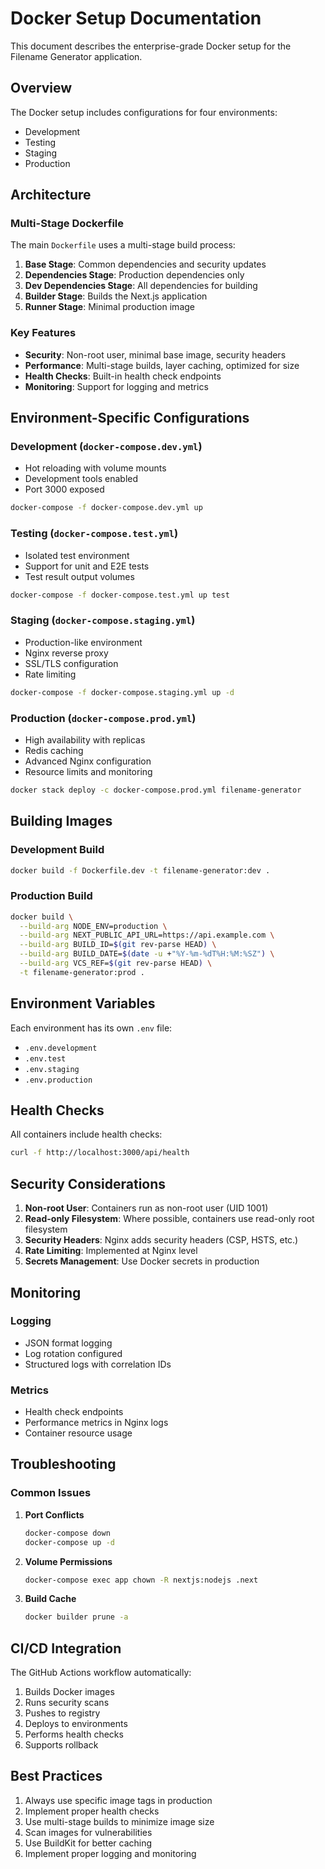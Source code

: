 # Docker Setup Documentation

This document describes the enterprise-grade Docker setup for the Filename Generator application.

## Overview

The Docker setup includes configurations for four environments:
- Development
- Testing
- Staging
- Production

## Architecture

### Multi-Stage Dockerfile

The main `Dockerfile` uses a multi-stage build process:

1. **Base Stage**: Common dependencies and security updates
2. **Dependencies Stage**: Production dependencies only
3. **Dev Dependencies Stage**: All dependencies for building
4. **Builder Stage**: Builds the Next.js application
5. **Runner Stage**: Minimal production image

### Key Features

- **Security**: Non-root user, minimal base image, security headers
- **Performance**: Multi-stage builds, layer caching, optimized for size
- **Health Checks**: Built-in health check endpoints
- **Monitoring**: Support for logging and metrics

## Environment-Specific Configurations

### Development (`docker-compose.dev.yml`)

- Hot reloading with volume mounts
- Development tools enabled
- Port 3000 exposed

```bash
docker-compose -f docker-compose.dev.yml up
```

### Testing (`docker-compose.test.yml`)

- Isolated test environment
- Support for unit and E2E tests
- Test result output volumes

```bash
docker-compose -f docker-compose.test.yml up test
```

### Staging (`docker-compose.staging.yml`)

- Production-like environment
- Nginx reverse proxy
- SSL/TLS configuration
- Rate limiting

```bash
docker-compose -f docker-compose.staging.yml up -d
```

### Production (`docker-compose.prod.yml`)

- High availability with replicas
- Redis caching
- Advanced Nginx configuration
- Resource limits and monitoring

```bash
docker stack deploy -c docker-compose.prod.yml filename-generator
```

## Building Images

### Development Build

```bash
docker build -f Dockerfile.dev -t filename-generator:dev .
```

### Production Build

```bash
docker build \
  --build-arg NODE_ENV=production \
  --build-arg NEXT_PUBLIC_API_URL=https://api.example.com \
  --build-arg BUILD_ID=$(git rev-parse HEAD) \
  --build-arg BUILD_DATE=$(date -u +"%Y-%m-%dT%H:%M:%SZ") \
  --build-arg VCS_REF=$(git rev-parse HEAD) \
  -t filename-generator:prod .
```

## Environment Variables

Each environment has its own `.env` file:
- `.env.development`
- `.env.test`
- `.env.staging`
- `.env.production`

## Health Checks

All containers include health checks:

```bash
curl -f http://localhost:3000/api/health
```

## Security Considerations

1. **Non-root User**: Containers run as non-root user (UID 1001)
2. **Read-only Filesystem**: Where possible, containers use read-only root filesystem
3. **Security Headers**: Nginx adds security headers (CSP, HSTS, etc.)
4. **Rate Limiting**: Implemented at Nginx level
5. **Secrets Management**: Use Docker secrets in production

## Monitoring

### Logging

- JSON format logging
- Log rotation configured
- Structured logs with correlation IDs

### Metrics

- Health check endpoints
- Performance metrics in Nginx logs
- Container resource usage

## Troubleshooting

### Common Issues

1. **Port Conflicts**
   ```bash
   docker-compose down
   docker-compose up -d
   ```

2. **Volume Permissions**
   ```bash
   docker-compose exec app chown -R nextjs:nodejs .next
   ```

3. **Build Cache**
   ```bash
   docker builder prune -a
   ```

## CI/CD Integration

The GitHub Actions workflow automatically:
1. Builds Docker images
2. Runs security scans
3. Pushes to registry
4. Deploys to environments
5. Performs health checks
6. Supports rollback

## Best Practices

1. Always use specific image tags in production
2. Implement proper health checks
3. Use multi-stage builds to minimize image size
4. Scan images for vulnerabilities
5. Use BuildKit for better caching
6. Implement proper logging and monitoring